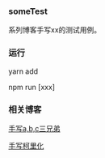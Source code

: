 ### someTest
系列博客手写xx的测试用例。

### 运行
yarn add

npm run [xxx]

### 相关博客
[手写a,b,c三兄弟](https://juejin.cn/post/7056331404660965412)

[手写柯里化](https://juejin.cn/post/7055678334633508872)
